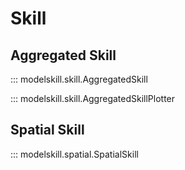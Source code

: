 # Skill

## Aggregated Skill

::: modelskill.skill.AggregatedSkill

::: modelskill.skill.AggregatedSkillPlotter

## Spatial Skill

::: modelskill.spatial.SpatialSkill